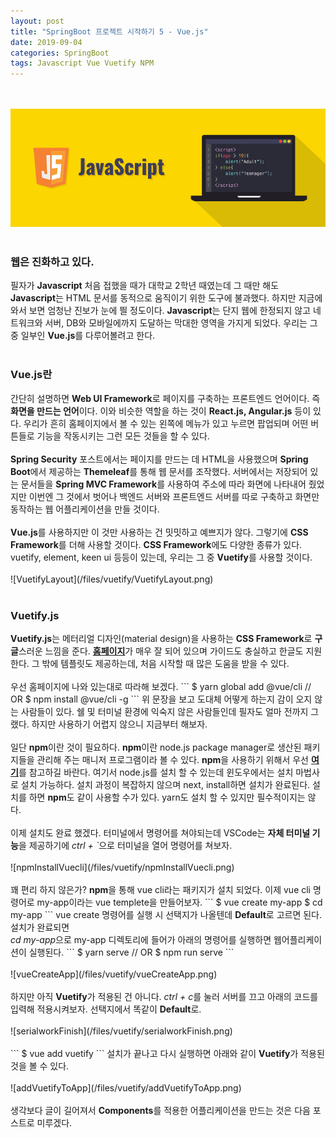```yaml
---
layout: post
title: "SpringBoot 프로젝트 시작하기 5 - Vue.js"
date: 2019-09-04
categories: SpringBoot
tags: Javascript Vue Vuetify NPM
---
```

<div style="display:none;">
프론트 엔드에 해당하는 웹어플 만들기 
웹어플 로그인 요청 시, 프론트 엔드와 백엔드로 나뉘었을 때 문제점 기술
</div>

<br><br>
![javascript](/files/vuetify/javascript.png)
<br><br>

<h3>웹은 진화하고 있다.</h3>
필자가 <b>Javascript</b> 처음 접했을 때가 대학교 2학년 때였는데 그 때만 해도 <b>Javascript</b>는 HTML 문서를 동적으로 움직이기 위한 도구에 불과했다. 하지만 지금에 와서 보면 엄청난 진보가 눈에 띌 정도이다. <b>Javascript</b>는 단지 웹에 한정되지 않고 네트워크와 서버, DB와 모바일에까지 도달하는 막대한 영역을 가지게 되었다. 우리는 그 중 일부인 <b>Vue.js</b>를 다루어볼려고 한다.
<br><br>
<h3>Vue.js란</h3>
간단히 설명하면 <b>Web UI Framework</b>로 페이지를 구축하는 프론트엔드 언어이다. 즉 <b>화면을 만드는 언어</b>이다. 이와 비슷한 역할을 하는 것이 <b>React.js, Angular.js</b> 등이 있다. 우리가 흔히 홈페이지에서 볼 수 있는 왼쪽에 메뉴가 있고 누르면 팝업되며 어떤 버튼들로 기능을 작동시키는 그런 모든 것들을 할 수 있다. 
<br><br>
<b>Spring Security</b> 포스트에서는 페이지를 만드는 데 HTML을 사용했으며 <b>Spring Boot</b>에서 제공하는 <b>Themeleaf</b>를 통해 웹 문서를 조작했다. 서버에서는 저장되어 있는 문서들을 <b>Spring MVC Framework</b>를 사용하여 주소에 따라 화면에 나타내어 줬었지만 이번엔 그 것에서 벗어나 백엔드 서버와 프론트엔드 서버를 따로 구축하고 화면만 동작하는 웹 어플리케이션을 만들 것이다. 
<br><br>
<b>Vue.js</b>를 사용하지만 이 것만 사용하는 건 밋밋하고 예쁘지가 않다. 그렇기에 <b>CSS Framework</b>를 더해 사용할 것이다. <b>CSS Framework</b>에도 다양한 종류가 있다. vuetify, element, keen ui 등등이 있는데, 우리는 그 중 <b>Vuetify</b>를 사용할 것이다. 
<br><br>
![VuetifyLayout](/files/vuetify/VuetifyLayout.png)
<br><br>
<h3>Vuetify.js</h3>
<b>Vuetify.js</b>는 메터리얼 디자인(material design)을 사용하는 <b>CSS Framework</b>로 <b>구글</b>스러운 느낌을 준다. <b><a href="https://vuetifyjs.com/ko/">홈페이지</a></b>가 매우 잘 되어 있으며 가이드도 충실하고 한글도 지원한다. 그 밖에 템플릿도 제공하는데, 처음 시작할 때 많은 도움을 받을 수 있다. 
<br><br>
우선 홈페이지에 나와 있는대로 따라해 보겠다. 
```
$ yarn global add @vue/cli
// OR
$ npm install @vue/cli -g
```
위 문장을 보고 도대체 어떻게 하는지 감이 오지 않는 사람들이 있다. 쉘 및 터미널 환경에 익숙지 않은 사람들인데 필자도 얼마 전까지 그랬다. 하지만 사용하기 어렵지 않으니 지금부터 해보자. 
<br><br>
일단 <b>npm</b>이란 것이 필요하다. <b>npm</b>이란 node.js package manager로 생산된 패키지들을 관리해 주는 매니저 프로그램이라 볼 수 있다. <b>npm</b>을 사용하기 위해서 우선 <b><a href="https://www.npmjs.com/get-npm">여기</a></b>를 참고하길 바란다. 여기서 node.js를 설치 할 수 있는데 윈도우에서는 설치 마법사로 설치 가능하다. 설치 과정이 복잡하지 않으며 next, install하면 설치가 완료된다. 설치를 하면 <b>npm</b>도 같이 사용할 수가 있다. yarn도 설치 할 수 있지만 필수적이지는 않다. 
<br><br>
이제 설치도 완료 했겠다. 터미널에서 명령어를 쳐야되는데 VSCode는 <b>자체 터미널 기능</b>을 제공하기에 <i>ctrl + `</i>으로 터미널을 열어 명령어를 쳐보자. 
<br><br>
![npmInstallVuecli](/files/vuetify/npmInstallVuecli.png)
<br><br>
꽤 편리 하지 않은가? <b>npm</b>을 통해 vue cli라는 패키지가 설치 되었다. 이제 vue cli 명령어로 my-app이라는 vue templete을 만들어보자.
```
$ vue create my-app
$ cd my-app
```
vue create 명령어를 실행 시 선택지가 나올텐데 <b>Default</b>로 고르면 된다. 설치가 완료되면 <br><i>cd my-app</i>으로 my-app 디렉토리에 들어가 아래의 명령어를 실행하면 웹어플리케이션이 실행된다.
```
$ yarn serve
// OR
$ npm run serve
```
<br><br>
![vueCreateApp](/files/vuetify/vueCreateApp.png)
<br><br>
하지만 아직 <b>Vuetify</b>가 적용된 건 아니다. <i>ctrl + c</i>를 눌러 서버를 끄고 아래의 코드를 입력해 적용시켜보자. 선택지에서 똑같이 <b>Default</b>로.
<br><br>
![serialworkFinish](/files/vuetify/serialworkFinish.png)
<br><br>
```
$ vue add vuetify
```
설치가 끝나고 다시 실행하면 아래와 같이 <b>Vuetify</b>가 적용된 것을 볼 수 있다.
<br><br>
![addVuetifyToApp](/files/vuetify/addVuetifyToApp.png)
<br><br>
생각보다 글이 길어져서 <b>Components</b>를 적용한 어플리케이션을 만드는 것은 다음 포스트로 미루겠다.
<div style="display:none;">
중요 문구에 굵게, 명령어에 이텔릭, 머릿말 활용하기, 슬슬 포스트가 많아진다. 카테고리 만들기
</div>